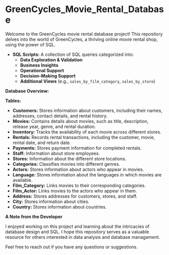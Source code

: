 # GreenCycles_Movie_Rental_Database

Welcome to the GreenCycles movie rental database project! This repository delves into the world of GreenCycles, a thriving online movie rental shop, using the power of SQL.

* **SQL Scripts:** A collection of SQL queries categorized into:
    * **Data Exploration & Validation**
    * **Business Insights**
    * **Operational Support**
    * **Decision-Making Support**
    * **Additional Views** (e.g., `sales_by_film_category`, `sales_by_store`)

**Database Overview:**

**Tables:**

* **Customers:** Stores information about customers, including their names, addresses, contact details, and rental history.
* **Movies:** Contains details about movies, such as title, description, release year, genre, and rental duration.
* **Inventory:** Tracks the availability of each movie across different stores.
* **Rentals:** Records rental transactions, including the customer, movie, rental date, and return date.
* **Payments:** Stores payment information for completed rentals.
* **Staff:** Information about store employees.
* **Stores:** Information about the different store locations.
* **Categories:** Classifies movies into different genres.
* **Actors:** Stores information about actors who appear in movies.
* **Language:** Stores information about the languages in which movies are available.
* **Film_Category:** Links movies to their corresponding categories.
* **Film_Actor:** Links movies to the actors who appear in them.
* **Address:** Stores addresses for customers, stores, and staff.
* **City:** Stores information about cities.
* **Country:** Stores information about countries.

**A Note from the Developer**

I enjoyed working on this project and learning about the intricacies of database design and SQL. I hope this repository serves as a valuable resource for others interested in data analysis and database management. 

Feel free to reach out if you have any questions or suggestions. 

